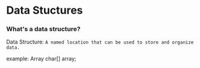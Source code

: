 # Data Stuctures

### What's a data structure?

Data Structure: `A named location that can be used to store and organize data.`

example: Array char[] array;
